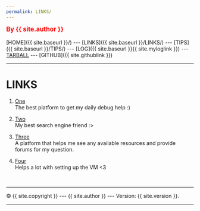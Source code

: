 ```yaml
---
permalink: LINKS/
---
```

<span style="color:red; font-weight:bold; font-size:larger;">By {{ site.author }}</span>
<br><br>
[HOME]({{ site.baseurl }}/) ---
[LINKS]({{ site.baseurl }}/LINKS/) ---
[TIPS]({{ site.baseurl }}/TIPS/) ---
[LOG]({{ site.baseurl }}{{ site.myloglink }}) ---
[TARBALL](SandBox/cbkadal.tar.xz) ---
[GITHUB]({{ site.githublink }})
<br>
<hr>

# LINKS

1. [One](https://stackoverflow.com/)<br>
The best platform to get my daily debug help :)

2. [Two](https://www.google.com/)<br>
My best search engine friend :>

3. [Three](https://scele.cs.ui.ac.id/)<br>
A platform that helps me see any available resources and provide forums for my question.

4. [Four](https://osp4diss.vlsm.org/W01-01.html)<br>
Helps a lot with setting up the VM <3

<br>
<hr>
&copy; {{ site.copyright }} --- {{ site.author }} --- Version: {{ site.version }}.
<hr>
<br>

